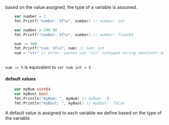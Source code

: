 based on the value assigned, the type of a variable is assumed.

```go
	var number = 2
	fmt.Printf("number: %T\n", number) // number: int

	var number = 200.98
	fmt.Printf("number: %T\n", number) // number: float64
```


```go
	num := 300
	fmt.Printf("num: %T\n", num) // num: int
	num = "str" // error: cannot use "str" (untyped string constant) as int value in assignment
	
```

`num := 5` is equivalent to `var num int = 5`

#### default values
```go
	var myNum uint64
	var myBool bool
	fmt.Println("myNum: ", myNum) // myNum:  0
	fmt.Println("myBool: ", myBool) // myBool:  false
```

A default value is assigned to each variable we define based on the type of the variable.